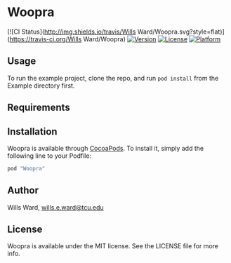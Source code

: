 # Woopra

[![CI Status](http://img.shields.io/travis/Wills Ward/Woopra.svg?style=flat)](https://travis-ci.org/Wills Ward/Woopra)
[![Version](https://img.shields.io/cocoapods/v/Woopra.svg?style=flat)](http://cocoapods.org/pods/Woopra)
[![License](https://img.shields.io/cocoapods/l/Woopra.svg?style=flat)](http://cocoapods.org/pods/Woopra)
[![Platform](https://img.shields.io/cocoapods/p/Woopra.svg?style=flat)](http://cocoapods.org/pods/Woopra)

## Usage

To run the example project, clone the repo, and run `pod install` from the Example directory first.

## Requirements

## Installation

Woopra is available through [CocoaPods](http://cocoapods.org). To install
it, simply add the following line to your Podfile:

```ruby
pod "Woopra"
```

## Author

Wills Ward, wills.e.ward@tcu.edu

## License

Woopra is available under the MIT license. See the LICENSE file for more info.
